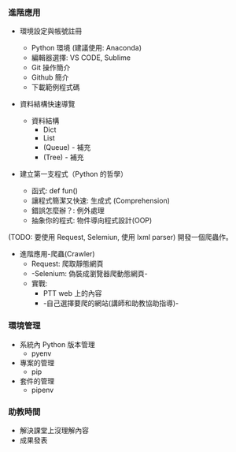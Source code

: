 ### 進階應用

+ 環境設定與帳號註冊
    + Python 環境 (建議使用: Anaconda) 
    + 編輯器選擇: VS CODE, Sublime
    + Git 操作簡介 
    + Github 簡介
    + 下載範例程式碼


+ 資料結構快速導覽
    + 資料結構
        + Dict
        + List
        + (Queue) - 補充
        + (Tree) - 補充


+ 建立第一支程式（Python 的哲學）
    + 函式: def fun()
    + 讓程式簡潔又快速: 生成式 (Comprehension)
    + 錯誤怎麼辦？: 例外處理
    + 抽象你的程式: 物件導向程式設計(OOP)


(TODO: 要使用 Request, Selemiun, 使用 lxml parser)
開發一個爬蟲作。
+ 進階應用-爬蟲(Crawler)
    + Request: 爬取靜態網頁 
    + -Selenium: 偽裝成瀏覽器爬動態網頁- 
    + 實戰: 
        + PTT web 上的內容
        + -自己選擇要爬的網站(講師和助教協助指導)-


### 環境管理

+ 系統內 Python 版本管理
    + pyenv
+ 專案的管理
    + pip
+ 套件的管理
    + pipenv


### 助教時間

+ 解決課堂上沒理解內容
+ 成果發表